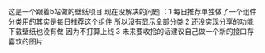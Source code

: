 这是一个跟着b站做的壁纸项目  现在没解决的问题  ：1 每日推荐单独做了一个组件  分类用的其实是每日推荐这个组件 所以没有显示全部分类
                                                2 还没实现分享的功能 下载壁纸也没有做 因为不打算上线
                                                3 未来要收拾的话建议自己做一个新的接口存喜欢的图片
